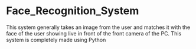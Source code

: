 # Face_Recognition_System
This system generally takes an image from the user and matches it with the face of the user showing live in front of the front camera of the PC. This system is completely made using Python 
